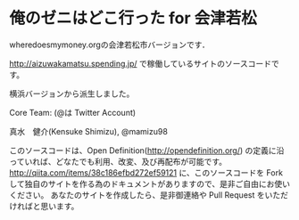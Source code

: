 # 俺のゼニはどこ行った for 会津若松

wheredoesmymoney.orgの会津若松市バージョンです．

http://aizuwakamatsu.spending.jp/ で稼働しているサイトのソースコードです。

横浜バージョンから派生しました。

Core Team: (@は Twitter Account)

真水　健介(Kensuke Shimizu), @mamizu98


このソースコードは、Open Definition(http://opendefinition.org/) の定義に沿っていれば、どなたでも利用、改変、及び再配布が可能です。
http://qiita.com/items/38c186efbd272ef59121
に、このソースコードを Fork して独自のサイトを作る為のドキュメントがありますので、是非ご自由にお使いください。
あなたのサイトを作成したら、是非御連絡や Pull Request をいただければと思います。

